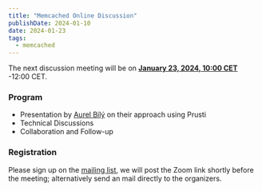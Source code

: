```yaml
--- 
title: "Memcached Online Discussion"
publishDate: 2024-01-10
date: 2024-01-23
tags:
  - memcached
---
```


The next discussion meeting will be on **[January 23, 2024, 10:00 CET](https://www.timeanddate.com/worldclock/fixedtime.html?msg=VerifyThis+Online+Event&iso=20240123T1010&p1=168&ah=2)** -12:00 CET. 

<!--more-->

### Program

* Presentation by [Aurel Bílý](https://inf.ethz.ch/people/people-atoz/person-detail.Mjc4NjIx.TGlzdC8zMDQsLTIxNDE4MTU0NjA=.html) on their approach using Prusti
*   Technical Discussions
*   Collaboration and Follow-up


### Registration

Please sign up on the [mailing list](https://www.lists.kit.edu/sympa/info/verifythis-ltc),
we will post the Zoom link shortly before the meeting; alternatively send an mail directly to the organizers.
